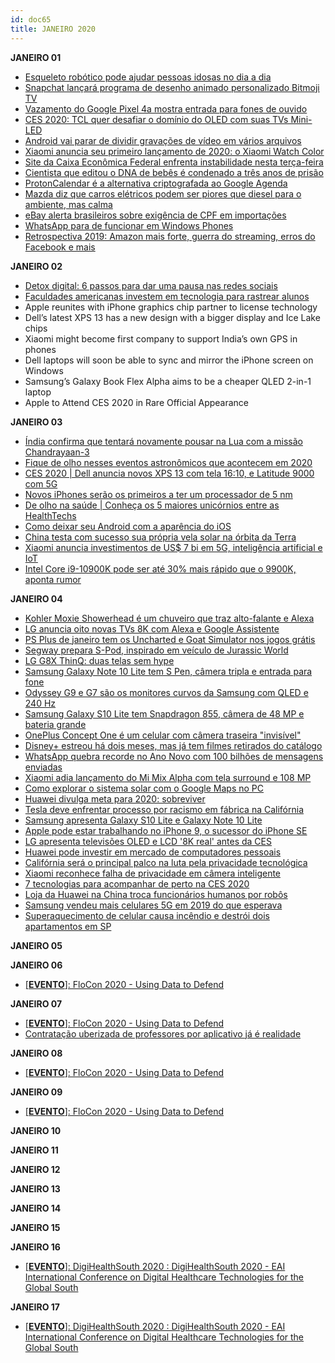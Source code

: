 ```yaml
---
id: doc65
title: JANEIRO 2020
---
```


**JANEIRO 01**

- [Esqueleto robótico pode ajudar pessoas idosas no dia a dia](https://noticias.r7.com/tecnologia-e-ciencia/esqueleto-robotico-pode-ajudar-pessoas-idosas-no-dia-a-dia-01012020)
- [Snapchat lançará programa de desenho animado personalizado Bitmoji TV](https://olhardigital.com.br/noticia/snapchat-lancara-programa-de-desenho-animado-personalizado-bitmoji-tv/94885)
- [Vazamento do Google Pixel 4a mostra entrada para fones de ouvido](https://flipboard.com/@OlharDigital/vazamento-do-google-pixel-4a-mostra-entrada-para-fones-de-ouvido/a-JuksEftMST6nXU3siaTTAg%3Aa%3A1711410139-0714e9db95%2Fcom.br)
- [CES 2020: TCL quer desafiar o domínio do OLED com suas TVs Mini-LED](https://olhardigital.com.br/noticia/ces-2020-tcl-quer-desafiar-o-dominio-do-oled-com-suas-tvs-mini-led/94878)
- [Android vai parar de dividir gravações de vídeo em vários arquivos](https://flipboard.com/@OlharDigital/android-vai-parar-de-dividir-grava-es-de-v-deo-em-v-rios-arquivos/a-4CSVCCJ8QquKYCvAwMq5ZA%3Aa%3A138775667-b37d51ca28%2Fcom.br)
- [Xiaomi anuncia seu primeiro lançamento de 2020: o Xiaomi Watch Color](https://flipboard.com/@OlharDigital/xiaomi-anuncia-seu-primeiro-lan-amento-de-2020-o-xiaomi-watch-color/a-yvKEVJD9SEOxnRrR086f_w%3Aa%3A138775667-7480799934%2Fcom.br)
- [Site da Caixa Econômica Federal enfrenta instabilidade nesta terça-feira](https://olhardigital.com.br/noticia/site-da-caixa-economica-federal-enfrenta-instabilidade/94881)
- [Cientista que editou o DNA de bebês é condenado a três anos de prisão](https://tecnoblog.net/319663/cientista-que-editou-o-dna-de-bebes-e-condenado-a-tres-anos-de-prisao/)
- [ProtonCalendar é a alternativa criptografada ao Google Agenda](https://tecnoblog.net/319640/protoncalendar-alternativa-criptografada-google-agenda/)
- [Mazda diz que carros elétricos podem ser piores que diesel para o ambiente, mas calma](https://tecnoblog.net/319636/mazda-diz-que-carros-eletricos-podem-ser-piores-que-diesel-para-o-ambiente-mas-calma/)
- [eBay alerta brasileiros sobre exigência de CPF em importações](https://tecnoblog.net/319626/ebay-alerta-brasileiros-exigencia-cpf-importacoes/)
- [WhatsApp para de funcionar em Windows Phones](https://tecnoblog.net/319536/whatsapp-para-de-funcionar-em-windows-phones/)
- [Retrospectiva 2019: Amazon mais forte, guerra do streaming, erros do Facebook e mais](https://tecnoblog.net/319408/retrospectiva-2019-tecnologia-amazon-5g-casa-conectada-streaming-facebook/)

**JANEIRO 02**

- [Detox digital: 6 passos para dar uma pausa nas redes sociais](https://oglobo.globo.com/rio/bairros/detox-digital-6-passos-para-dar-uma-pausa-nas-redes-sociais-24161380)
- [Faculdades americanas investem em tecnologia para rastrear alunos](https://olhardigital.com.br/noticia/faculdades-americanas-investem-em-tecnologia-para-rastrear-alunos/94895)
- Apple reunites with iPhone graphics chip partner to license technology
- Dell’s latest XPS 13 has a new design with a bigger display and Ice Lake chips
- Xiaomi might become first company to support India’s own GPS in phones
- Dell laptops will soon be able to sync and mirror the iPhone screen on Windows
- Samsung’s Galaxy Book Flex Alpha aims to be a cheaper QLED 2-in-1 laptop
- Apple to Attend CES 2020 in Rare Official Appearance

**JANEIRO 03**

- [Índia confirma que tentará novamente pousar na Lua com a missão Chandrayaan-3](https://canaltech.com.br/espaco/india-confirma-que-tentara-novamente-pousar-na-lua-com-a-missao-chandrayaan-3-158600/)
- [Fique de olho nesses eventos astronômicos que acontecem em 2020](https://technanet.com.br/2020/01/02/fique-de-olho-nesses-eventos-astronomicos-que-acontecem-em-2020/)
- [CES 2020 | Dell anuncia novos XPS 13 com tela 16:10, e Latitude 9000 com 5G](https://technanet.com.br/2020/01/02/ces-2020-dell-anuncia-novos-xps-13-com-tela-1610-e-latitude-9000-com-5g/)
- [Novos iPhones serão os primeiros a ter um processador de 5 nm](https://canaltech.com.br/smartphone/novos-iphones-serao-os-primeiros-a-ter-um-processador-de-5nm-158597/)
- [De olho na saúde | Conheça os 5 maiores unicórnios entre as HealthTechs](https://canaltech.com.br/saude/de-olho-na-saude-conheca-os-5-maiores-unicornios-em-health-tech-158155/)
- [Como deixar seu Android com a aparência do iOS](https://technanet.com.br/2020/01/02/como-deixar-seu-android-com-a-aparencia-do-ios/)
- [China testa com sucesso sua própria vela solar na órbita da Terra](https://noticiasamericadosul.com/2020/01/02/china-testa-com-sucesso-sua-propria-vela-solar-na-orbita-da-terra-canaltech/)
- [Xiaomi anuncia investimentos de US$ 7 bi em 5G, inteligência artificial e IoT](https://canaltech.com.br/negocios/xiaomi-anuncia-investimentos-de-us-7-bi-em-5g-inteligencia-artificial-e-iot-158609/)
- [Intel Core i9-10900K pode ser até 30% mais rápido que o 9900K, aponta rumor](https://technanet.com.br/2020/01/03/intel-core-i9-10900k-pode-ser-ate-30-mais-rapido-que-o-9900k-aponta-rumor/)

**JANEIRO 04**

- [Kohler Moxie Showerhead é um chuveiro que traz alto-falante e Alexa](https://tecnoblog.net/320006/kohler-moxie-showerhead-chuveiro-alto-falante-inteligente-alexa/)
- [LG anuncia oito novas TVs 8K com Alexa e Google Assistente](https://tecnoblog.net/320001/lg-anuncia-oito-tvs-8k-alexa-google-assistente/)
- [PS Plus de janeiro tem os Uncharted e Goat Simulator nos jogos grátis](https://tecnoblog.net/319995/ps-plus-de-janeiro-tem-uncharted-e-goat-simulator-nos-jogos-gratis/)
- [Segway prepara S-Pod, inspirado em veículo de Jurassic World](https://tecnoblog.net/319933/segway-prepara-s-pod-veiculo-inspirado-jurassic-world/)
- [LG G8X ThinQ: duas telas sem hype](https://tecnoblog.net/319084/lg-g8x-thinq-review/)
- [Samsung Galaxy Note 10 Lite tem S Pen, câmera tripla e entrada para fone](https://tecnoblog.net/319970/samsung-galaxy-note-10-lite-tem-s-pen-camera-tripla-e-entrada-para-fone/)
- [Odyssey G9 e G7 são os monitores curvos da Samsung com QLED e 240 Hz](https://tecnoblog.net/319962/samsung-odyssey-g9-g7-monitores-gamer-240-hz-qled/)
- [Samsung Galaxy S10 Lite tem Snapdragon 855, câmera de 48 MP e bateria grande](https://tecnoblog.net/319940/samsung-galaxy-s10-lite-snapdragon-855-camera-tripla-48-megapixels/)
- [OnePlus Concept One é um celular com câmera traseira "invisível"](https://tecnoblog.net/319814/oneplus-concept-one-celular-camera-traseira-invisivel/)
- [Disney+ estreou há dois meses, mas já tem filmes retirados do catálogo](https://tecnoblog.net/319881/disney-plus-perde-filmes-acordos-licenciamento/)
- [WhatsApp quebra recorde no Ano Novo com 100 bilhões de mensagens enviadas](https://tecnoblog.net/319836/whatsapp-quebra-recorde-100-bilhoes-mensagens-enviadas/)
- [Xiaomi adia lançamento do Mi Mix Alpha com tela surround e 108 MP](https://tecnoblog.net/319817/xiaomi-adia-lancamento-mi-mix-alpha-tela-surround-108-mp/)
- [Como explorar o sistema solar com o Google Maps no PC](https://olhardigital.com.br/dicas_e_tutoriais/noticia/como-explorar-o-sistema-solar-com-o-google-maps-no-pc/94937)
- [Huawei divulga meta para 2020: sobreviver](https://olhardigital.com.br/pro/noticia/huawei-divulga-meta-para-2020-sobreviver/94946)
- [Tesla deve enfrentar processo por racismo em fábrica na Califórnia](https://flipboard.com/@OlharDigital/tesla-deve-enfrentar-processo-por-racismo-em-f-brica-na-calif-rnia/a-NGQOgkj-RgGj82ejMZfb9Q%3Aa%3A1711410139-7c94cb882e%2Fcom.br)
- [Samsung apresenta Galaxy S10 Lite e Galaxy Note 10 Lite](https://olhardigital.com.br/ces-2020/noticia/samsung-apresenta-galaxy-s10-lite-e-galaxy-note-10-lite/94943)
- [Apple pode estar trabalhando no iPhone 9, o sucessor do iPhone SE](https://flipboard.com/@OlharDigital/apple-pode-estar-trabalhando-no-iphone-9-o-sucessor-do-iphone-se/a-bO7vYqiJTcizQZh1dRNHHg%3Aa%3A39599696-91af4200d0%2Fcom.br)
- [LG apresenta televisões OLED e LCD '8K real' antes da CES](https://noticiasamericadosul.com/2020/01/03/lg-apresenta-televisoes-oled-e-lcd-8k-real-antes-da-ces-olhar-digital/)
- [Huawei pode investir em mercado de computadores pessoais](https://flipboard.com/@OlharDigital/huawei-pode-investir-em-mercado-de-computadores-pessoais/a-zPmseZa0TdSeC5Dshsp6UQ%3Aa%3A39599696-0a75462e1d%2Fcom.br)
- [Califórnia será o principal palco na luta pela privacidade tecnológica](https://olhardigital.com.br/fique_seguro/noticia/california-sera-o-principal-palco-na-luta-pela-privacidade-tecnologica/94947)
- [Xiaomi reconhece falha de privacidade em câmera inteligente](https://www.euqueroinvestir.com/xiaomi-reconhece-falha-de-privacidade-em-camera-inteligente/)
- [7 tecnologias para acompanhar de perto na CES 2020](https://www.portaltvcariri.com.br/7-tecnologias-para-acompanhar-de-perto-na-ces-2020/)
- [Loja da Huawei na China troca funcionários humanos por robôs](https://flipboard.com/@OlharDigital/loja-da-huawei-na-china-troca-funcion-rios-humanos-por-rob-s/a-OSog23WNT4e2zrBNwqwYfQ%3Aa%3A39599696-1d90e4012c%2Fcom.br)
- [Samsung vendeu mais celulares 5G em 2019 do que esperava](https://flipboard.com/@OlharDigital/samsung-vendeu-mais-celulares-5g-em-2019-do-que-esperava/a-wg6No7P7QQGYNmyzU_qSrQ%3Aa%3A39599696-ebe8e23c2d%2Fcom.br)
- [Superaquecimento de celular causa incêndio e destrói dois apartamentos em SP](https://olhardigital.com.br/noticia/superaquecimento-de-celular-causa-incendio-e-destroi-dois-apartamentos-em-sp/94945)

**JANEIRO 05**

**JANEIRO 06**

- [[**EVENTO**]: FloCon 2020 - Using Data to Defend](https://www.sei.cmu.edu/news-events/events/Event.cfm?customel_datapageid_5541=188773)

**JANEIRO 07**

- [[**EVENTO**]: FloCon 2020 - Using Data to Defend](https://www.sei.cmu.edu/news-events/events/Event.cfm?customel_datapageid_5541=188773)
- [Contratação uberizada de professores por aplicativo já é realidade](https://www.extraclasse.org.br/educacao/2020/01/contratacao-uberizada-de-professores-por-aplicativo-ja-e-realidade/)

**JANEIRO 08**

- [[**EVENTO**]: FloCon 2020 - Using Data to Defend](https://www.sei.cmu.edu/news-events/events/Event.cfm?customel_datapageid_5541=188773)

**JANEIRO 09**

- [[**EVENTO**]: FloCon 2020 - Using Data to Defend](https://www.sei.cmu.edu/news-events/events/Event.cfm?customel_datapageid_5541=188773)

**JANEIRO 10**

**JANEIRO 11**

**JANEIRO 12**

**JANEIRO 13**

**JANEIRO 14**

**JANEIRO 15**

**JANEIRO 16**

- [[**EVENTO**]: DigiHealthSouth 2020 : DigiHealthSouth 2020 - EAI International Conference on Digital Healthcare Technologies for the Global South](http://digihealthsouth.org/)

**JANEIRO 17**

- [[**EVENTO**]: DigiHealthSouth 2020 : DigiHealthSouth 2020 - EAI International Conference on Digital Healthcare Technologies for the Global South](http://digihealthsouth.org/)
